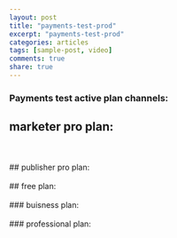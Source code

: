 ```yaml
---
layout: post
title: "payments-test-prod"
excerpt: "payments-test-prod"
categories: articles
tags: [sample-post, video]
comments: true
share: true
---
```

### Payments test active plan channels:
## marketer pro plan:
<br>
<div class="apester-media" data-media-id="5d54380afd7c944bbaf109fa" height="512"></div><script async src="https://static.apester.com/js/sdk/latest/apester-sdk.js"></script>
<br>
## publisher pro plan:
<br>
<div class="apester-media" data-media-id="5e772a509fc50710dfab4733" height="349"></div><script async src="https://static.apester.com/js/sdk/latest/apester-sdk.js"></script>
<br>
## free plan:
<br>
<div class="apester-media" data-media-id="5ec554ac2d8bda57bad98dfd" height="362"></div>
<script async src="https://static.apester.com/js/sdk/latest/apester-sdk.js"></script>
<br>
### buisness plan:
<br>
<div class="apester-media" data-media-id="5d721829aa8ac0708ca82567" height="614"></div><script async src="https://static.apester.com/js/sdk/latest/apester-sdk.js"></script>
<br>
### professional plan:
<br
<div class="apester-media" data-media-id="5f5cff44dbd3e9f46dcb316a" height="614"></div><script async src="https://static.apester.com/js/sdk/latest/apester-sdk.js"></script>
<br>
